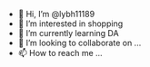 - 👋 Hi, I’m @lybh11189
- 👀 I’m interested in shopping
- 🌱 I’m currently learning DA
- 💞️ I’m looking to collaborate on ...
- 📫 How to reach me ...

<!---
lybh11189/lybh11189 is a ✨ special ✨ repository because its `README.md` (this file) appears on your GitHub profile.
You can click the Preview link to take a look at your changes.
--->
